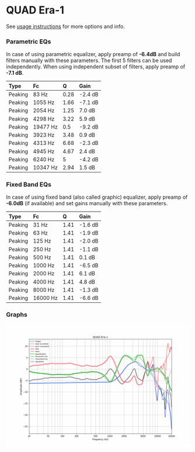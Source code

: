 # QUAD Era-1
See [usage instructions](https://github.com/jaakkopasanen/AutoEq#usage) for more options and info.

### Parametric EQs
In case of using parametric equalizer, apply preamp of **-6.4dB** and build filters manually
with these parameters. The first 5 filters can be used independently.
When using independent subset of filters, apply preamp of **-7.1 dB**.

| Type    | Fc       |    Q | Gain    |
|:--------|:---------|:-----|:--------|
| Peaking | 83 Hz    | 0.28 | -2.4 dB |
| Peaking | 1055 Hz  | 1.66 | -7.1 dB |
| Peaking | 2054 Hz  | 1.25 | 7.0 dB  |
| Peaking | 4298 Hz  | 3.22 | 5.9 dB  |
| Peaking | 19477 Hz | 0.5  | -9.2 dB |
| Peaking | 3923 Hz  | 3.48 | 0.9 dB  |
| Peaking | 4313 Hz  | 6.68 | -2.3 dB |
| Peaking | 4945 Hz  | 4.67 | 2.4 dB  |
| Peaking | 6240 Hz  | 5    | -4.2 dB |
| Peaking | 10347 Hz | 2.94 | 1.5 dB  |

### Fixed Band EQs
In case of using fixed band (also called graphic) equalizer, apply preamp of **-6.0dB**
(if available) and set gains manually with these parameters.

| Type    | Fc       |    Q | Gain    |
|:--------|:---------|:-----|:--------|
| Peaking | 31 Hz    | 1.41 | -1.6 dB |
| Peaking | 63 Hz    | 1.41 | -1.9 dB |
| Peaking | 125 Hz   | 1.41 | -2.0 dB |
| Peaking | 250 Hz   | 1.41 | -1.1 dB |
| Peaking | 500 Hz   | 1.41 | 0.1 dB  |
| Peaking | 1000 Hz  | 1.41 | -6.5 dB |
| Peaking | 2000 Hz  | 1.41 | 6.1 dB  |
| Peaking | 4000 Hz  | 1.41 | 4.8 dB  |
| Peaking | 8000 Hz  | 1.41 | -1.3 dB |
| Peaking | 16000 Hz | 1.41 | -6.6 dB |

### Graphs
![](./QUAD%20Era-1.png)